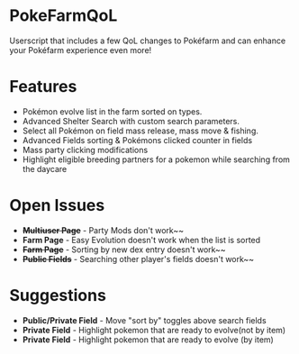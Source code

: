 # PokeFarmQoL
Userscript that includes a few QoL changes to Pokéfarm and can enhance your Pokéfarm experience even more!

# Features
- Pokémon evolve list in the farm sorted on types.
- Advanced Shelter Search with custom search parameters.
- Select all Pokémon on field mass release, mass move & fishing.
- Advanced Fields sorting & Pokémons clicked counter in fields
- Mass party clicking modifications
- Highlight eligible breeding partners for a pokemon while searching from the daycare

# Open Issues
- ~~**Multiuser Page**~~ - Party Mods don't work~~
- **Farm Page** - Easy Evolution doesn't work when the list is sorted
- ~~**Farm Page**~~ - Sorting by new dex entry doesn't work~~
- ~~**Public Fields**~~ - Searching other player's fields doesn't work~~

# Suggestions
- **Public/Private Field** - Move "sort by" toggles above search fields
- **Private Field** - Highlight pokemon that are ready to evolve(not by item)
- **Private Field** - Highlight pokemon that are ready to evolve (by item)